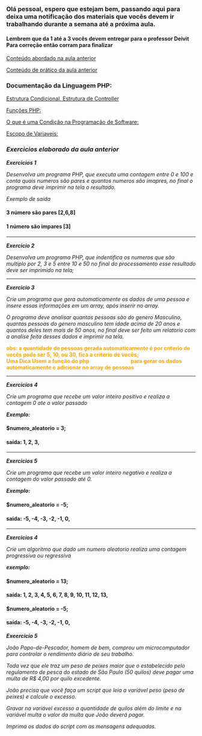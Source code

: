 ### Olá pessoal, espero que estejam bem, passando aqui para deixa uma notificação  dos materiais que vocês devem ir trabalhando durante a semana até a próxima aula.

#### Lembrem que da 1 até a 3 vocês devem entregar para o professor Deivit Para correção então corram para finalizar


[Conteúdo abordado na aula anterior](https://github.com/eneasdev5/turma06-php-fullstack-coude/blob/master/aula02/fundamentos_medio.md)

[Conteúdo de prático da aula anterior](https://github.com/eneasdev5/turma06-php-fullstack-coude/blob/master/aula02/index.php)


### Documentação da Linguagem PHP:
[Estrutura Condicional, Estrutura de Controller](https://www.php.net/manual/en/language.control-structures.php)

[Funções PHP:](https://www.php.net/manual/en/language.functions.php)

[O que é uma Condição na Programação de Software:](https://rockcontent.com/br/talent-blog/estruturas-condicionais-2/)

[Escopo de Variaveis:](https://www.php.net/manual/pt_BR/language.variables.scope.php)




### *Exercicios elaborado da aula anterior*
***Exercicios 1***

*Desenvolva um programa PHP, que executa uma contagem entre 0 e 100 e conta quais numeros são pares e quantos numeros são imapres, no final o programa
deve imprimir na tela o resultado.*

*Exemplo de saída*
#### 3 número são pares [2,6,8]
#### 1 número são impares [3]

<hr>

***Exercicio 2***

*Desenvolva um programa PHP, que indentifica os numeros que são multiplo por 2, 3 e 5
entre 10 e 50 no final do processamento esse resultado deve ser imprimido na tela;*

<hr>

***Exercicio 3***

*Crie um programa que gera automaticamente os dados de uma pessoa e insere essas informações em um array, 
após inserir no array.*

*O programa deve analisar quantas pessoas são do genero Masculino, quantas pessoas do genero masculino tem idade acima de 20 anos e quantos deles tem mais de 50 anos, no final deve ser feito um relatorio com a analise feita desses dados e imprimir na tela.*

<span style="color: orange;font-weight:700" >
obs: a quantidade de pessoas gerada automaticamente é por criterio de vocês pode ser 5, 10, ou 30, 
fica a criterio de vocês;
<br>
Uma Dica Usem a função do php <b style="color:white">rand(min, max)</b> para gerar os dados automaticamente e adicionar no array de pessoas
</span>

<hr>

***Exercicios 4***

*Crie um programa que recebe um valor inteiro positivo e realiza a contagem 0 ate o valor passado*

***Exemplo:***
#### $numero_aleatorio = 3;
#### saída: 1, 2, 3,

<hr>


***Exercicios 5***

*Crie um programa que recebe um valor inteiro negativo e realiza a contagem do valor passado até 0.*

***Exemplo:***

#### $numero_aleatorio = -5;
#### saída: -5, -4, -3, -2, -1, 0,


<hr>

***Exercicios 4***

*Crie um algoritmo que dado um numero aleatorio realiza uma contagem progressiva ou regressiva*

***exemplo:***

#### $numero_aleatorio = 13;
#### saída: 1, 2, 3, 4, 5, 6, 7, 8, 9, 10, 11, 12, 13,

#### $numero_aleatorio = -5;
#### saída: -5, -4, -3, -2, -1, 0, 



***Exeercicio 5***

*João Papo-de-Pescador, homem de bem, comprou um microcomputador para controlar o rendimento diário de seu trabalho.*

*Toda vez que ele traz um peso de peixes maior que o estabelecido pelo regulamento de pesca do estado de São Paulo (50 quilos) deve pagar uma multa de R$ 4,00 por quilo excedente.*

*João precisa que você faça um script que leia a variável peso (peso de peixes) e calcule o excesso.*

*Gravar na variável excesso a quantidade de quilos além do limite e na variável multa o valor da multa que João deverá pagar.*

*Imprima os dados do script com as mensagens adequadas.*